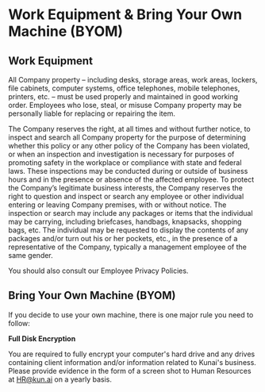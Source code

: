 # Work Equipment & Bring Your Own Machine (BYOM)

## Work Equipment

All Company property – including desks, storage areas, work areas, lockers, file cabinets, computer systems, office telephones, mobile telephones, printers, etc. – must be used properly and maintained in good working order. Employees who lose, steal, or misuse Company property may be personally liable for replacing or repairing the item.

The Company reserves the right, at all times and without further notice, to inspect and search all Company property for the purpose of determining whether this policy or any other policy of the Company has been violated, or when an inspection and investigation is necessary for purposes of promoting safety in the workplace or compliance with state and federal laws. These inspections may be conducted during or outside of business hours and in the presence or absence of the affected employee. To protect the Company’s legitimate business interests, the Company reserves the right to question and inspect or search any employee or other individual entering or leaving Company premises, with or without notice. The inspection or search may include any packages or items that the individual may be carrying, including briefcases, handbags, knapsacks, shopping bags, etc. The individual may be requested to display the contents of any packages and/or turn out his or her pockets, etc., in the presence of a representative of the Company, typically a management employee of the same gender.

You should also consult our Employee Privacy Policies.

## Bring Your Own Machine (BYOM)

If you decide to use your own machine, there is one major rule you need to follow: 

**Full Disk Encryption**

You are required to fully encrypt your computer's hard drive and any drives containing client information and/or information related to Kunai's business. Please provide evidence in the form of a screen shot to Human Resources at HR@kun.ai on a yearly basis.
